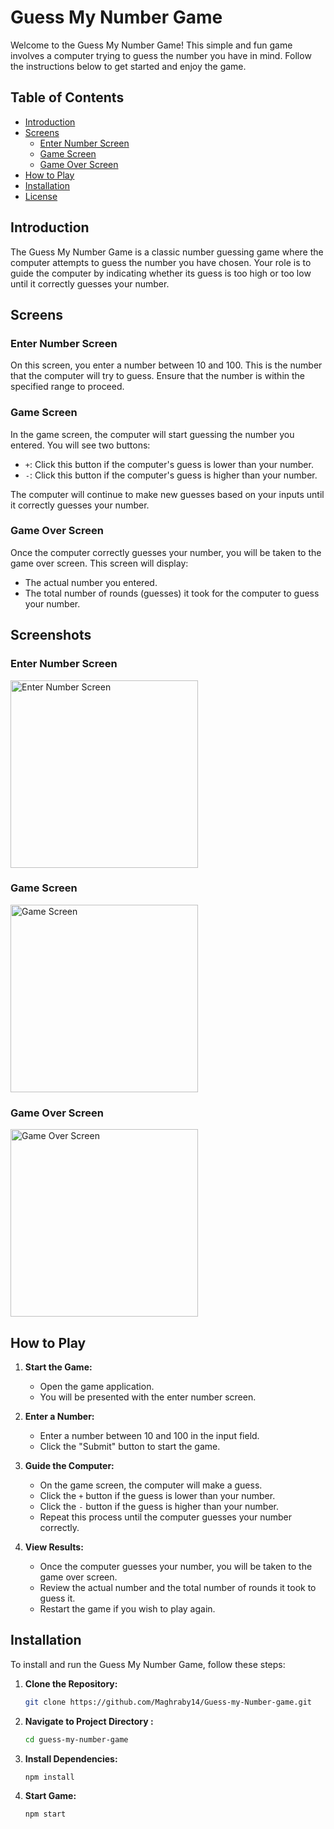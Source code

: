 # Guess My Number Game

Welcome to the Guess My Number Game! This simple and fun game involves a computer trying to guess the number you have in mind. Follow the instructions below to get started and enjoy the game.

## Table of Contents

- [Introduction](#introduction)
- [Screens](#screens)
  - [Enter Number Screen](#enter-number-screen)
  - [Game Screen](#game-screen)
  - [Game Over Screen](#game-over-screen)
- [How to Play](#how-to-play)
- [Installation](#installation)
- [License](#license)

## Introduction

The Guess My Number Game is a classic number guessing game where the computer attempts to guess the number you have chosen. Your role is to guide the computer by indicating whether its guess is too high or too low until it correctly guesses your number.

## Screens

### Enter Number Screen

On this screen, you enter a number between 10 and 100. This is the number that the computer will try to guess. Ensure that the number is within the specified range to proceed.

### Game Screen

In the game screen, the computer will start guessing the number you entered. You will see two buttons:

- `+`: Click this button if the computer's guess is lower than your number.
- `-`: Click this button if the computer's guess is higher than your number.

The computer will continue to make new guesses based on your inputs until it correctly guesses your number.

### Game Over Screen

Once the computer correctly guesses your number, you will be taken to the game over screen. This screen will display:

- The actual number you entered.
- The total number of rounds (guesses) it took for the computer to guess your number.

## Screenshots

### Enter Number Screen
<img src="assets/imgs/1.jpeg" alt="Enter Number Screen" width="300px">

### Game Screen
<img src="assets/imgs/3.jpeg" alt="Game Screen" width="300px">

### Game Over Screen
<img src="assets/imgs/2.jpeg" alt="Game Over Screen" width="300px">


## How to Play

1. **Start the Game:**
   - Open the game application.
   - You will be presented with the enter number screen.

2. **Enter a Number:**
   - Enter a number between 10 and 100 in the input field.
   - Click the "Submit" button to start the game.

3. **Guide the Computer:**
   - On the game screen, the computer will make a guess.
   - Click the `+` button if the guess is lower than your number.
   - Click the `-` button if the guess is higher than your number.
   - Repeat this process until the computer guesses your number correctly.

4. **View Results:**
   - Once the computer guesses your number, you will be taken to the game over screen.
   - Review the actual number and the total number of rounds it took to guess it.
   - Restart the game if you wish to play again.

## Installation

To install and run the Guess My Number Game, follow these steps:

1. **Clone the Repository:**
   ```bash
   git clone https://github.com/Maghraby14/Guess-my-Number-game.git

2. **Navigate to Project Directory :**
   ```bash
   cd guess-my-number-game

3. **Install Dependencies:**
   ```bash
   npm install

4. **Start Game:**
   ```bash
   npm start
